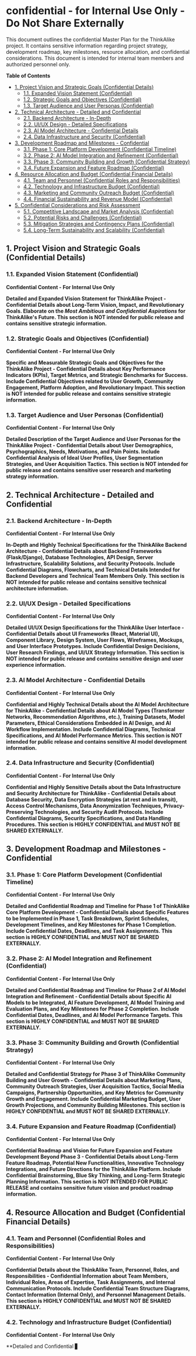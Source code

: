 # **confidential - for Internal Use Only - Do Not Share Externally**

This document outlines the confidential Master Plan for the ThinkAlike project. It contains sensitive information regarding project strategy, development roadmap, key milestones, resource allocation, and confidential considerations. This document is intended for internal team members and authorized personnel only.

**Table of Contents**

* [1. Project Vision and Strategic Goals (Confidential Details)](#1-project-vision-and-strategic-goals-confidential-details)
  * [1.1. Expanded Vision Statement (Confidential)](#11-expanded-vision-statement-confidential)
  * [1.2. Strategic Goals and Objectives (Confidential)](#12-strategic-goals-and-objectives-confidential)
  * [1.3. Target Audience and User Personas (Confidential)](#13-target-audience-and-user-personas-confidential)
* [2. Technical Architecture - Detailed and Confidential](#2-technical-architecture---detailed-and-confidential)
  * [2.1. Backend Architecture - In-Depth](#21-backend-architecture---in-depth)
  * [2.2. UI/UX Design - Detailed Specifications](#22-uiux-design---detailed-specifications)
  * [2.3. AI Model Architecture - Confidential Details](#23-ai-model-architecture---confidential-details)
  * [2.4. Data Infrastructure and Security (Confidential)](#24-data-infrastructure-and-security-confidential)
* [3. Development Roadmap and Milestones - Confidential](#3-development-roadmap-and-milestones---confidential)
  * [3.1. Phase 1: Core Platform Development (Confidential Timeline)](#31-phase-1-core-platform-development-confidential-timeline)
  * [3.2. Phase 2: AI Model Integration and Refinement (Confidential)](#32-phase-2-ai-model-integration-and-refinement-confidential)
  * [3.3. Phase 3: Community Building and Growth (Confidential Strategy)](#33-phase-3-community-building-and-growth-confidential-strategy)
  * [3.4. Future Expansion and Feature Roadmap (Confidential)](#34-future-expansion-and-feature-roadmap-confidential)
* [4. Resource Allocation and Budget (Confidential Financial Details)](#4-resource-allocation-and-budget-confidential-financial-details)
  * [4.1. Team and Personnel (Confidential Roles and Responsibilities)](#41-team-and-personnel-confidential-roles-and-responsibilities)
  * [4.2. Technology and Infrastructure Budget (Confidential)](#42-technology-and-infrastructure-budget-confidential)
  * [4.3. Marketing and Community Outreach Budget (Confidential)](#43-marketing-and-community-outreach-budget-confidential)
  * [4.4. Financial Sustainability and Revenue Model (Confidential)](#44-financial-sustainability-and-revenue-model-confidential)
* [5. Confidential Considerations and Risk Assessment](#5-confidential-considerations-and-risk-assessment)
  * [5.1. Competitive Landscape and Market Analysis (Confidential)](#51-competitive-landscape-and-market-analysis-confidential)
  * [5.2. Potential Risks and Challenges (Confidential)](#52-potential-risks-and-challenges-confidential)
  * [5.3. Mitigation Strategies and Contingency Plans (Confidential)](#53-mitigation-strategies-and-contingency-plans-confidential)
  * [5.4. Long-Term Sustainability and Scalability (Confidential)](#54-long-term-sustainability-and-scalability-confidential)

## 1. Project Vision and Strategic Goals (Confidential Details)

### 1.1. Expanded Vision Statement (Confidential)

**Confidential Content - For Internal Use Only**

**Detailed and Expanded Vision Statement for ThinkAlike Project - Confidential Details about Long-Term Vision, Impact, and Revolutionary Goals.  Elaborate on the *Most Ambitious and Confidential Aspirations* for ThinkAlike's Future. This section is NOT intended for public release and contains sensitive strategic information.**

### 1.2. Strategic Goals and Objectives (Confidential)

**Confidential Content - For Internal Use Only**

**Specific and Measurable Strategic Goals and Objectives for the ThinkAlike Project - Confidential Details about Key Performance Indicators (KPIs), Target Metrics, and Strategic Benchmarks for Success. Include Confidential Objectives related to User Growth, Community Engagement, Platform Adoption, and Revolutionary Impact. This section is NOT intended for public release and contains sensitive strategic information.**

### 1.3. Target Audience and User Personas (Confidential)

**Confidential Content - For Internal Use Only**

**Detailed Description of the Target Audience and User Personas for the ThinkAlike Project - Confidential Details about User Demographics, Psychographics, Needs, Motivations, and Pain Points. Include Confidential Analysis of Ideal User Profiles, User Segmentation Strategies, and User Acquisition Tactics. This section is NOT intended for public release and contains sensitive user research and marketing strategy information.**

## 2. Technical Architecture - Detailed and Confidential

### 2.1. Backend Architecture - In-Depth

**Confidential Content - For Internal Use Only**

**In-Depth and Highly Technical Specifications for the ThinkAlike Backend Architecture - Confidential Details about Backend Frameworks (Flask/Django), Database Technologies, API Design, Server Infrastructure, Scalability Solutions, and Security Protocols. Include Confidential Diagrams, Flowcharts, and Technical Details Intended for Backend Developers and Technical Team Members Only. This section is NOT intended for public release and contains sensitive technical architecture information.**

### 2.2. UI/UX Design - Detailed Specifications

**Confidential Content - For Internal Use Only**

**Detailed UI/UX Design Specifications for the ThinkAlike User Interface - Confidential Details about UI Frameworks (React, Material UI), Component Library, Design System, User Flows, Wireframes, Mockups, and User Interface Prototypes. Include Confidential Design Decisions, User Research Findings, and UI/UX Strategy Information. This section is NOT intended for public release and contains sensitive design and user experience information.**

### 2.3. AI Model Architecture - Confidential Details

**Confidential Content - For Internal Use Only**

**Confidential and Highly Technical Details about the AI Model Architecture for ThinkAlike - Confidential Details about AI Model Types (Transformer Networks, Recommendation Algorithms, etc.), Training Datasets, Model Parameters, Ethical Considerations Embedded in AI Design, and AI Workflow Implementation. Include Confidential Diagrams, Technical Specifications, and AI Model Performance Metrics. This section is NOT intended for public release and contains sensitive AI model development information.**

### 2.4. Data Infrastructure and Security (Confidential)

**Confidential Content - For Internal Use Only**

**Confidential and Highly Sensitive Details about the Data Infrastructure and Security Architecture for ThinkAlike - Confidential Details about Database Security, Data Encryption Strategies (at rest and in transit), Access Control Mechanisms, Data Anonymization Techniques, Privacy-Preserving Technologies, and Security Audit Protocols. Include Confidential Diagrams, Security Specifications, and Data Handling Procedures. This section is HIGHLY CONFIDENTIAL and MUST NOT BE SHARED EXTERNALLY.**

## 3. Development Roadmap and Milestones - Confidential

### 3.1. Phase 1: Core Platform Development (Confidential Timeline)

**Confidential Content - For Internal Use Only**

**Detailed and Confidential Roadmap and Timeline for Phase 1 of ThinkAlike Core Platform Development - Confidential Details about Specific Features to be Implemented in Phase 1, Task Breakdown, Sprint Schedules, Development Timelines, and Key Milestones for Phase 1 Completion. Include Confidential Dates, Deadlines, and Task Assignments. This section is HIGHLY CONFIDENTIAL and MUST NOT BE SHARED EXTERNALLY.**

### 3.2. Phase 2: AI Model Integration and Refinement (Confidential)

**Confidential Content - For Internal Use Only**

**Detailed and Confidential Roadmap and Timeline for Phase 2 of AI Model Integration and Refinement - Confidential Details about Specific AI Models to be Integrated, AI Feature Development, AI Model Training and Evaluation Plans, and Key Milestones for Phase 2 Completion. Include Confidential Dates, Deadlines, and AI Model Performance Targets. This section is HIGHLY CONFIDENTIAL and MUST NOT BE SHARED EXTERNALLY.**

### 3.3. Phase 3: Community Building and Growth (Confidential Strategy)

**Confidential Content - For Internal Use Only**

**Detailed and Confidential Strategy for Phase 3 of ThinkAlike Community Building and User Growth - Confidential Details about Marketing Plans, Community Outreach Strategies, User Acquisition Tactics, Social Media Campaigns, Partnership Opportunities, and Key Metrics for Community Growth and Engagement. Include Confidential Marketing Budget, User Growth Projections, and Community Building Milestones. This section is HIGHLY CONFIDENTIAL and MUST NOT BE SHARED EXTERNALLY.**

### 3.4. Future Expansion and Feature Roadmap (Confidential)

**Confidential Content - For Internal Use Only**

**Confidential Roadmap and Vision for Future Expansion and Feature Development Beyond Phase 3 - Confidential Details about Long-Term Feature Roadmap, Potential New Functionalities, Innovative Technology Integrations, and Future Directions for the ThinkAlike Platform. Include Confidential Brainstorming, Blue Sky Thinking, and Long-Term Strategic Planning Information. This section is NOT INTENDED FOR PUBLIC RELEASE and contains sensitive future vision and product roadmap information.**

## 4. Resource Allocation and Budget (Confidential Financial Details)

### 4.1. Team and Personnel (Confidential Roles and Responsibilities)

**Confidential Content - For Internal Use Only**

**Confidential Details about the ThinkAlike Team, Personnel, Roles, and Responsibilities - Confidential Information about Team Members, Individual Roles, Areas of Expertise, Task Assignments, and Internal Communication Protocols. Include Confidential Team Structure Diagrams, Contact Information (Internal Only), and Personnel Management Details. This section is HIGHLY CONFIDENTIAL and MUST NOT BE SHARED EXTERNALLY.**

### 4.2. Technology and Infrastructure Budget (Confidential)

**Confidential Content - For Internal Use Only**

**Detailed and Confidential ▋
